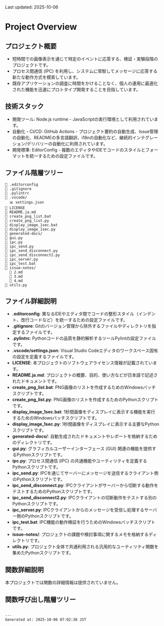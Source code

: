 Last updated: 2025-10-06

# Project Overview

## プロジェクト概要
- 短時間での画像表示を通じて特定のイベントに応答する、検証・実験段階のプロジェクトです。
- プロセス間通信 (IPC) を利用し、システムに常駐してメッセージに応答する新たな動作方式を模索しています。
- 既存アプリケーションの調査に時間をかけることなく、個人の運用に最適化された機能を迅速にプロトタイプ開発することを目指しています。

## 技術スタック
- 開発ツール: Node.js runtime - JavaScriptの実行環境として利用されています。
- 自動化・CI/CD: GitHub Actions - プロジェクト要約の自動生成、Issue管理の自動化、READMEの多言語翻訳、i18nの自動化など、継続的インテグレーション/デリバリーの自動化に利用されています。
- 開発標準: EditorConfig - 複数のエディタやIDEでコードのスタイルとフォーマットを統一するための設定ファイルです。

## ファイル階層ツリー
```
📄 .editorconfig
📄 .gitignore
📄 .pylintrc
📁 .vscode/
  📊 settings.json
📄 LICENSE
📖 README.ja.md
📄 create_png_list.bat
📄 create_png_list.py
📄 display_image_1sec.bat
📄 display_image_1sec.py
📁 generated-docs/
📄 gui.py
📄 ipc.py
📄 ipc_send.py
📄 ipc_send_disconnect.py
📄 ipc_send_disconnect2.py
📄 ipc_server.py
📄 ipc_test.bat
📁 issue-notes/
  📖 2.md
  📖 3.md
  📖 4.md
📄 utils.py
```

## ファイル詳細説明
- **.editorconfig**: 異なるIDEやエディタ間でコードの整形スタイル（インデント、改行コードなど）を統一するための設定ファイルです。
- **.gitignore**: Gitのバージョン管理から除外するファイルやディレクトリを指定するファイルです。
- **.pylintrc**: Pythonコードの品質を静的解析するツールPylintの設定ファイルです。
- **.vscode/settings.json**: Visual Studio Codeエディタのワークスペース固有の設定を定義するファイルです。
- **LICENSE**: 本プロジェクトのソフトウェアライセンス情報が記載されています。
- **README.ja.md**: プロジェクトの概要、目的、使い方などが日本語で記述されたドキュメントです。
- **create_png_list.bat**: PNG画像のリストを作成するためのWindowsバッチスクリプトです。
- **create_png_list.py**: PNG画像のリストを作成するためのPythonスクリプトです。
- **display_image_1sec.bat**: 1秒間画像をディスプレイに表示する機能を実行するためのWindowsバッチスクリプトです。
- **display_image_1sec.py**: 1秒間画像をディスプレイに表示する主要なPythonスクリプトです。
- **generated-docs/**: 自動生成されたドキュメントやレポートを格納するためのディレクトリです。
- **gui.py**: グラフィカルユーザーインターフェース (GUI) 関連の機能を提供するPythonスクリプトです。
- **ipc.py**: プロセス間通信 (IPC) の共通機能やユーティリティを定義するPythonスクリプトです。
- **ipc_send.py**: IPCを通じてサーバーにメッセージを送信するクライアント側のPythonスクリプトです。
- **ipc_send_disconnect.py**: IPCクライアントがサーバーから切断する動作をテストするためのPythonスクリプトです。
- **ipc_send_disconnect2.py**: IPCクライアントの切断動作をテストする別のPythonスクリプトです。
- **ipc_server.py**: IPCクライアントからのメッセージを受信し処理するサーバー側のPythonスクリプトです。
- **ipc_test.bat**: IPC機能の動作検証を行うためのWindowsバッチスクリプトです。
- **issue-notes/**: プロジェクトの課題や検討事項に関するメモを格納するディレクトリです。
- **utils.py**: プロジェクト全体で共通利用される汎用的なユーティリティ関数を集めたPythonスクリプトです。

## 関数詳細説明
本プロジェクトでは関数の詳細情報は提供されていません。

## 関数呼び出し階層ツリー
```

---
Generated at: 2025-10-06 07:02:38 JST
